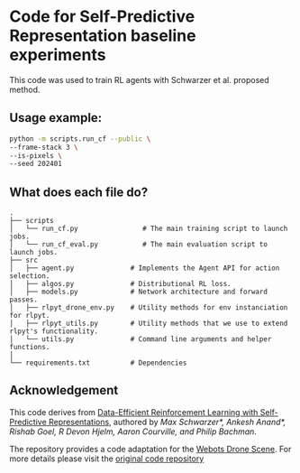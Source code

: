 # Code for Self-Predictive Representation baseline experiments

This code was used to train RL agents with Schwarzer et al. proposed method.

## Usage example:
```bash
python -m scripts.run_cf --public \
--frame-stack 3 \
--is-pixels \
--seed 202401
```

## What does each file do? 

    .
    ├── scripts
    │   └── run_cf.py                # The main training script to launch jobs.
    │   └── run_cf_eval.py           # The main evaluation script to launch jobs.
    ├── src                     
    │   ├── agent.py              # Implements the Agent API for action selection.
    │   ├── algos.py              # Distributional RL loss.
    │   ├── models.py             # Network architecture and forward passes.
    │   ├── rlpyt_drone_env.py    # Utility methods for env instanciation for rlpyt.
    │   ├── rlpyt_utils.py        # Utility methods that we use to extend rlpyt's functionality.
    │   └── utils.py              # Command line arguments and helper functions.
    │
    └── requirements.txt          # Dependencies

## Acknowledgement
This code derives from [Data-Efficient Reinforcement Learning with Self-Predictive Representations](https://arxiv.org/abs/2007.05929), authored by
*Max Schwarzer\*, Ankesh Anand\*, Rishab Goel, R Devon Hjelm, Aaron Courville, and Philip Bachman*.

The repository provides a code adaptation for the [Webots Drone Scene](https://github.com/angel-ayala/gym-webots-drone).
For more details please visit the [original code repository](https://github.com/mila-iqia/spr)
